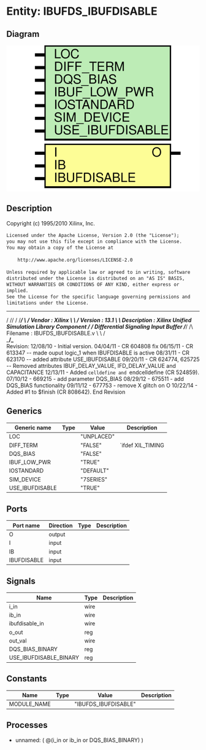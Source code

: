 # Entity: IBUFDS_IBUFDISABLE

## Diagram

![Diagram](IBUFDS_IBUFDISABLE.svg "Diagram")
## Description

   Copyright (c) 1995/2010 Xilinx, Inc.
 
    Licensed under the Apache License, Version 2.0 (the "License");
    you may not use this file except in compliance with the License.
    You may obtain a copy of the License at
 
        http://www.apache.org/licenses/LICENSE-2.0
 
    Unless required by applicable law or agreed to in writing, software
    distributed under the License is distributed on an "AS IS" BASIS,
    WITHOUT WARRANTIES OR CONDITIONS OF ANY KIND, either express or implied.
    See the License for the specific language governing permissions and
    limitations under the License.
   ____  ____
  /   /\/   /
 /___/  \  /    Vendor : Xilinx
 \   \   \/     Version : 13.1
  \   \         Description : Xilinx Unified Simulation Library Component
  /   /                  Differential Signaling Input Buffer
 /___/   /\     Filename : IBUFDS_IBUFDISABLE.v
 \   \  /  \
  \___\/\___\
 Revision:
    12/08/10 - Initial version.
    04/04/11 - CR 604808 fix
    06/15/11 - CR 613347 -- made ouput logic_1 when IBUFDISABLE is active
    08/31/11 - CR 623170 -- added attribute USE_IBUFDISABLE
    09/20/11 - CR 624774, 625725 -- Removed attributes IBUF_DELAY_VALUE, IFD_DELAY_VALUE and CAPACITANCE 
    12/13/11 - Added `celldefine and `endcelldefine (CR 524859).
    07/10/12 - 669215 - add parameter DQS_BIAS
    08/29/12 - 675511 - add DQS_BIAS functionality
    09/11/12 - 677753 - remove X glitch on O
    10/22/14 - Added #1 to $finish (CR 808642).
 End Revision
 
## Generics

| Generic name    | Type | Value      | Description        |
| --------------- | ---- | ---------- | ------------------ |
| LOC             |      | "UNPLACED" |                    |
| DIFF_TERM       |      | "FALSE"    | `ifdef XIL_TIMING  |
| DQS_BIAS        |      | "FALSE"    |                    |
| IBUF_LOW_PWR    |      | "TRUE"     |                    |
| IOSTANDARD      |      | "DEFAULT"  |                    |
| SIM_DEVICE      |      | "7SERIES"  |                    |
| USE_IBUFDISABLE |      | "TRUE"     |                    |
## Ports

| Port name   | Direction | Type | Description |
| ----------- | --------- | ---- | ----------- |
| O           | output    |      |             |
| I           | input     |      |             |
| IB          | input     |      |             |
| IBUFDISABLE | input     |      |             |
## Signals

| Name                   | Type | Description |
| ---------------------- | ---- | ----------- |
| i_in                   | wire |             |
| ib_in                  | wire |             |
| ibufdisable_in         | wire |             |
| o_out                  | reg  |             |
| out_val                | wire |             |
| DQS_BIAS_BINARY        | reg  |             |
| USE_IBUFDISABLE_BINARY | reg  |             |
## Constants

| Name        | Type | Value                | Description |
| ----------- | ---- | -------------------- | ----------- |
| MODULE_NAME |      | "IBUFDS_IBUFDISABLE" |             |
## Processes
- unnamed: ( @(i_in or ib_in or DQS_BIAS_BINARY) )
